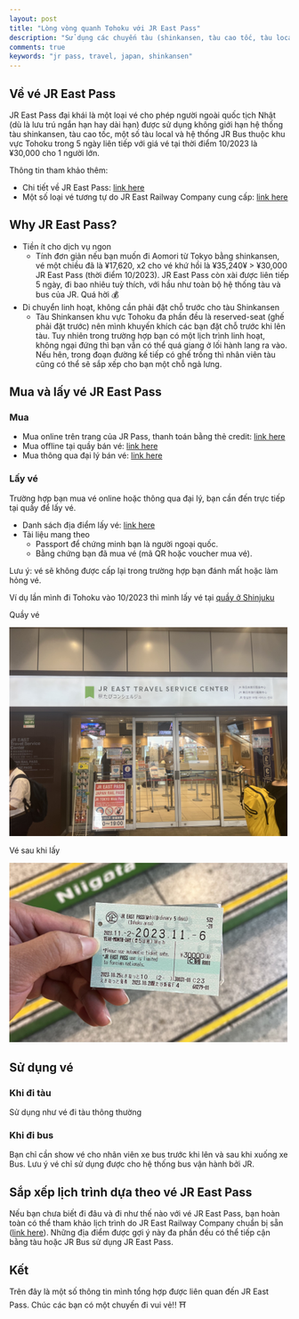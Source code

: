 ```yaml
---
layout: post
title: "Lòng vòng quanh Tohoku với JR East Pass"
description: "Sử dụng các chuyến tàu (shinkansen, tàu cao tốc, tàu local) và hệ thống JR bus không giới hạn ở Tokyo và vùng Tohoku trong nhiều ngày liên tiếp"
comments: true
keywords: "jr pass, travel, japan, shinkansen"
---
```


## Về vé JR East Pass

JR East Pass đại khái là một loại vé cho phép người ngoài quốc tịch Nhật (dù là lưu trú ngắn hạn hay dài hạn) được sử dụng không giới hạn hệ thống tàu shinkansen, tàu cao tốc, một số tàu local và hệ thống JR Bus thuộc khu vực Tohoku trong 5 ngày liên tiếp với giá vé tại thời điểm 10/2023 là ¥30,000 cho 1 người lớn.

Thông tin tham khảo thêm:

- Chi tiết về JR East Pass: [link here](https://www.jreast.co.jp/multi/en/pass/eastpass_t.html)
- Một số loại vé tương tự do JR East Railway Company cung cấp: [link here](https://www.jreast.co.jp/multi/en/pass/)

## Why JR East Pass?

- Tiền ít cho dịch vụ ngon
  - Tính đơn giản nếu bạn muốn đi Aomori từ Tokyo bằng shinkansen, vé một chiều đã là ¥17,620, x2 cho vé khứ hồi là ¥35,240¥ > ¥30,000 JR East Pass (thời điểm 10/2023). JR East Pass còn xài được liên tiếp 5 ngày, đi bao nhiêu tuỳ thích, với hầu như toàn bộ hệ thống tàu và bus của JR. Quá hời 💰
- Di chuyển linh hoạt, không cần phải đặt chỗ trước cho tàu Shinkansen
  - Tàu Shinkansen khu vực Tohoku đa phần đều là reserved-seat (ghế phải đặt trước) nên mình khuyến khích các bạn đặt chỗ trước khi lên tàu. Tuy nhiên trong trường hợp bạn có một lịch trình linh hoạt, không ngại đứng thì bạn vẫn có thể quá giang ở lối hành lang ra vào. Nếu hên, trong đoạn đường kế tiếp có ghế trống thì nhân viên tàu cũng có thể sẽ sắp xếp cho bạn một chỗ ngả lưng.

## Mua và lấy vé JR East Pass

### Mua

- Mua online trên trang của JR Pass, thanh toán bằng thẻ credit: [link here](https://www.jreast.co.jp/multi/en/pass/eastpass_t.html)
- Mua offline tại quầy bán vé: [link here](https://www.jreast.co.jp/multi/en/pass/eastpass_t.html#:~:text=Purchasing%20at%20a%20ticket%20office%20in%20Japan)
- Mua thông qua đại lý bán vé: [link here](https://www.jreast.co.jp/multi/en/pass/eastpass_t.html#:~:text=Purchasing%20a%20pass%20from%20a%20travel%20agency%20in%20another%20country)

### Lấy vé

Trường hợp bạn mua vé online hoặc thông qua đại lý, bạn cần đến trực tiếp tại quầy để lấy vé.

- Danh sách địa điểm lấy vé: [link here](https://www.jreast.co.jp/e/ticketwindow/?selectPass=eastT)
- Tài liệu mang theo
  - Passport để chứng minh bạn là người ngoại quốc.
  - Bằng chứng bạn đã mua vé (mã QR hoặc voucher mua vé).

Lưu ý: vé sẽ không được cấp lại trong trường hợp bạn đánh mất hoặc làm hỏng vé.

Ví dụ lần mình đi Tohoku vào 10/2023 thì mình lấy vé tại [quầy ở Shinjuku](https://maps.app.goo.gl/8nyQHqtnd1epjAhG6)

Quầy vé

<img src="../assets/images/2023-11-11-jr-pass/pick-up-center.jpg" alt="pickup-center" style="width:500px;"/>

Vé sau khi lấy

<img src="../assets/images/2023-11-11-jr-pass/jr-pass.jpg" alt="jr-pass" style="width:500px;"/>

## Sử dụng vé

### Khi đi tàu

Sử dụng như vé đi tàu thông thường

### Khi đi bus

Bạn chỉ cần show vé cho nhân viên xe bus trước khi lên và sau khi xuống xe Bus. Lưu ý vé chỉ sử dụng được cho hệ thống bus vận hành bởi JR.

## Sắp xếp lịch trình dựa theo vé JR East Pass

Nếu bạn chưa biết đi đâu và đi như thế nào với vé JR East Pass, bạn hoàn toàn có thể tham khảo lịch trình do JR East Railway Company chuẩn bị sẵn ([link here](https://www.jreast.co.jp/multi/en/pass/eastpass_t.html#:~:text=Recommended%20places%20to%20visit%20in%20this%20area)). Những địa điểm được gợi ý này đa phần đều có thể tiếp cận bằng tàu hoặc JR Bus sử dụng JR East Pass.

## Kết

Trên đây là một số thông tin mình tổng hợp được liên quan đến JR East Pass. Chúc các bạn có một chuyến đi vui vẻ!! ⛩️
